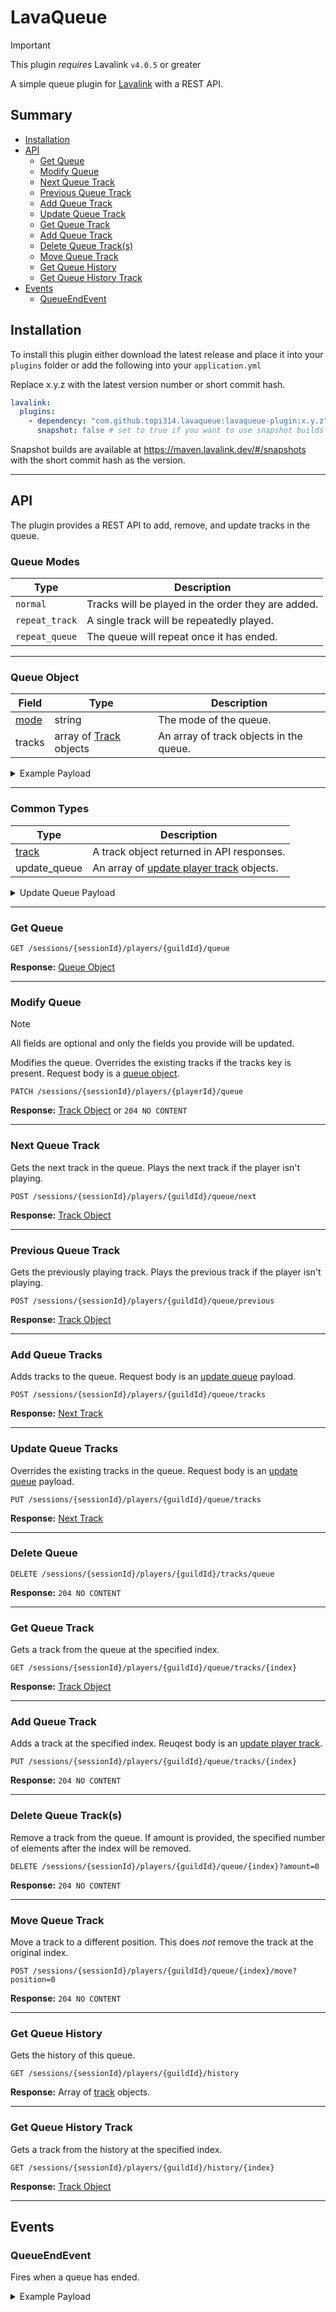 # LavaQueue

> [!IMPORTANT]
> This plugin *requires* Lavalink `v4.0.5` or greater

A simple queue plugin for [Lavalink](https://github.com/lavalink-devs/Lavalink) with a REST API.

## Summary

* [Installation](#installation)
* [API](#api)
  * [Get Queue](#get-queue)
  * [Modify Queue](#modify-queue)
  * [Next Queue Track](#next-queue-track)
  * [Previous Queue Track](#previous-queue-track)
  * [Add Queue Track](#add-queue-tracks)
  * [Update Queue Track](#update-queue-tracks)
  * [Get Queue Track](#get-queue-track)
  * [Add Queue Track](#add-queue-track)
  * [Delete Queue Track(s)](#delete-queue-track(s))
  * [Move Queue Track](#move-queue-track)
  * [Get Queue History](#get-queue-history)
  * [Get Queue History Track](#get-queue-history-track)
* [Events](#events)
  * [QueueEndEvent](#queueendevent)

## Installation

To install this plugin either download the latest release and place it into your `plugins` folder or add the following into your `application.yml`

Replace x.y.z with the latest version number or short commit hash.

```yaml
lavalink:
  plugins:
    - dependency: "com.github.topi314.lavaqueue:lavaqueue-plugin:x.y.z"
      snapshot: false # set to true if you want to use snapshot builds (see below)
```

Snapshot builds are available at https://maven.lavalink.dev/#/snapshots with the short commit hash as the version.

---

## API

The plugin provides a REST API to add, remove, and update tracks in the queue.

### Queue Modes

| Type            | Description                                        |
|-----------------|----------------------------------------------------|
| `normal`        | Tracks will be played in the order they are added. |
| `repeat_track`  | A single track will be repeatedly played.          |
| `repeat_queue`  | The queue will repeat once it has ended.           |

---

### Queue Object

| Field                | Type                                                               | Description                             |
|----------------------|--------------------------------------------------------------------|-----------------------------------------|
| [mode](#queue-modes) | string                                                             | The mode of the queue.                  |
| tracks               | array of [Track](https://lavalink.dev/api/rest.html#track) objects | An array of track objects in the queue. |

<details>
<summary>Example Payload</summary>

```json5
{
  "type": "normal",
  "tracks": [
    {
      "encoded": "...",
      "info": {},
      "pluginInfo": {},
      "userData": {}
    }
  ]
}
```

</details>

---

### Common Types

| Type                                              | Description                                                                                   |
|---------------------------------------------------|-----------------------------------------------------------------------------------------------|
| [track](https://lavalink.dev/api/rest.html#track) | A track object returned in API responses.                                                     |
| update_queue                                    | An array of [update player track](https://lavalink.dev/api/rest#update-player-track) objects.   |

<details>
<summary>Update Queue Payload</summary>

```json5
{
  [
    {
      "encoded": "QAAAjQIAJVJpY2sgQXN0bGV5IC0gTmV2ZXIgR29ubmEgR2l2ZSBZb3UgVXAADlJpY2tBc3RsZXlWRVZPAAAAAAADPCAAC2RRd"
    }
  ]
}
```

</details>

---

### Get Queue

```http
GET /sessions/{sessionId}/players/{guildId}/queue
```

**Response:** [Queue Object](#queue-object)

---

### Modify Queue

> [!NOTE]
> All fields are optional and only the fields you provide will be updated.

Modifies the queue. Overrides the existing tracks if the tracks key is present. Request body is a [queue object](#queue-object).

```http
PATCH /sessions/{sessionId}/players/{playerId}/queue
```

**Response:** [Track Object](https://lavalink.dev/api/rest.html#track) or `204 NO CONTENT`

---

### Next Queue Track

Gets the next track in the queue. Plays the next track if the player isn't playing.

```http
POST /sessions/{sessionId}/players/{guildId}/queue/next
```

**Response:** [Track Object](https://lavalink.dev/api/rest.html#track)

---

### Previous Queue Track

Gets the previously playing track. Plays the previous track if the player isn't playing.

```http
POST /sessions/{sessionId}/players/{guildId}/queue/previous
```

**Response:** [Track Object](https://lavalink.dev/api/rest.html#track)

---

### Add Queue Tracks

Adds tracks to the queue. Request body is an [update queue](#common-types) payload.

```http
POST /sessions/{sessionId}/players/{guildId}/queue/tracks
```

**Response:** [Next Track](https://lavalink.dev/api/rest.html#track)

---

### Update Queue Tracks

Overrides the existing tracks in the queue. Request body is an [update queue](#common-types) payload.

```http
PUT /sessions/{sessionId}/players/{guildId}/queue/tracks
```

**Response:** [Next Track](https://lavalink.dev/api/rest.html#track)

---

### Delete Queue

```http
DELETE /sessions/{sessionId}/players/{guildId}/tracks/queue
```

**Response:** `204 NO CONTENT`

---

### Get Queue Track

Gets a track from the queue at the specified index.

```http
GET /sessions/{sessionId}/players/{guildId}/queue/tracks/{index}
```

**Response:** [Track Object](https://lavalink.dev/api/rest.html#track)

---

### Add Queue Track

Adds a track at the specified index. Reuqest body is an [update player track](https://lavalink.dev/api/rest#update-player-track).

```http
PUT /sessions/{sessionId}/players/{guildId}/queue/tracks/{index}
```

**Response:** `204 NO CONTENT`

---

### Delete Queue Track(s)

Remove a track from the queue. If amount is provided, the specified number of elements after the index will be removed.

```http
DELETE /sessions/{sessionId}/players/{guildId}/queue/{index}?amount=0
```

**Response:** `204 NO CONTENT`

---

### Move Queue Track

Move a track to a different position. This does *not* remove the track at the original index.

```http
POST /sessions/{sessionId}/players/{guildId}/queue/{index}/move?position=0
```

**Response:** `204 NO CONTENT`

---

### Get Queue History

Gets the history of this queue.

```http
GET /sessions/{sessionId}/players/{guildId}/history
```

**Response:** Array of [track](https://lavalink.dev/api/rest.html#track) objects.

---

### Get Queue History Track

Gets a track from the history at the specified index.

```http
GET /sessions/{sessionId}/players/{guildId}/history/{index}
```

**Response:** [Track Object](https://lavalink.dev/api/rest.html#track)

---

## Events

### QueueEndEvent

Fires when a queue has ended.

<details>
<summary>Example Payload</summary>

```json5
{
  "op": "event",
  "type": "QueueEndEvent",
  "guildId": "...",
}
```
</details>
